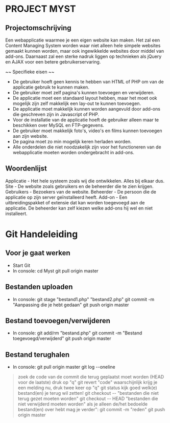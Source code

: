 ﻿PROJECT MYST
=============

Projectomschrijving
-------
Een webapplicatie waarmee je een eigen website kan maken. Het zal een Content Managing System worden waar niet alleen hele simpele websites gemaakt kunnen worden, maar ook ingewikkelde websites door middel van add-ons. Daarnaast zal een sterke nadruk liggen op technieken als jQuery en AJAX voor een betere gebruikerservaring.

~~ Specifieke eisen ~~
- De gebruiker hoeft geen kennis te hebben van HTML of PHP om van de applicatie gebruik te kunnen maken.
- De gebruiker moet zelf pagina's kunnen toevoegen en verwijderen.
- De applicatie moet een standaard layout hebben, maar het moet ook mogelijk zijn zelf makkelijk een lay-out te kunnen toevoegen.
- De applicatie moet makkelijk kunnen worden aangevuld door add-ons die geschreven zijn in Javascript of PHP.
- Voor de installatie van de applicatie hoeft de gebruiker alleen maar te beschikken over MySQL en FTP-gegevens.
- De gebruiker moet makkelijk foto's, video's en films kunnen toevoegen aan zijn website.
- De pagina moet zo min mogelijk keren herladen worden.
- Alle onderdelen die niet noodzakelijk zijn voor het functioneren van de webapplicatie moeten worden ondergebracht in add-ons.


Woordenlijst
-------
Applicatie - Het hele systeem zoals wij die ontwikkelen. Alles bij elkaar dus.
Site - De website zoals gebruikers en de beheerder die te zien krijgen.
Gebruikers - Bezoekers van de website.
Beheerder - De persoon die de applicatie op zijn server geïnstalleerd heeft.
Add-on - Een uitbreidingspakket of extensie dat kan worden toegevoegd aan de applicatie. De beheerder kan zelf kiezen welke add-ons hij wel en niet installeert.

Git Handeleiding
=============

Voor je gaat werken
-------
- Start Git
- In console:
 cd Myst
 git pull origin master
 
Bestanden uploaden
-------
- In console:
 git stage "bestand1.php" "bestand2.php"
 git commit -m "Aanpassing die je hebt gedaan"
 git push origin master
 
Bestand toevoegen/verwijderen
-------
- In console:
 git add/rm "bestand.php"
 git commit -m "Bestand toegevoegd/verwijderd"
 git push origin master

Bestand terughalen
-------
- In console:
 git pull origin master
 git log --oneline
 > zoek de code van de commit die terug geplaatst moet worden (HEAD voor de laatste)
 > druk op "q"
 git revert "code"
 > waarschijnlijk krijg je een melding nu, druk twee keer op "q"
 git status
 > kijk goed welk(e) bestand(en) je terug wil zetten!
 git checkout -- "bestanden die niet terug gezet moeten worden"
 git checkout -- HEAD "bestanden die niet verwijderd moeten worden"
 > als je alleen de/het bedoelde bestand(en) over hebt mag je verder":
 git commit -m "reden"
 git push origin master